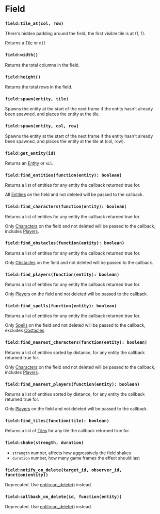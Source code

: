 # Field

### `field:tile_at(col, row)`

There's hidden padding around the field, the first visible tile is at (1, 1).

Returns a [Tile](/client/lua-api/field-api/tile) or `nil`

### `field:width()`

Returns the total columns in the field.

### `field:height()`

Returns the total rows in the field.

### `field:spawn(entity, tile)`

Spawns the entity at the start of the next frame if the entity hasn't already been spawned, and places the entity at the tile.

### `field:spawn(entity, col, row)`

Spawns the entity at the start of the next frame if the entity hasn't already been spawned, and places the entity at the tile at (col, row).

### `field:get_entity(id)`

Returns an [Entity](/client/lua-api/entity-api/entity) or `nil`.

### `field:find_entities(function(entity): boolean)`

Returns a list of entities for any entity the callback returned true for.

All [Entities](/client/lua-api/entity-api/entity) on the field and not deleted will be passed to the callback.

### `field:find_characters(function(entity): boolean)`

Returns a list of entities for any entity the callback returned true for.

Only [Characters](/client/lua-api/entity-api/character) on the field and not deleted will be passed to the callback, includes [Players](/client/lua-api/entity-api/player).

### `field:find_obstacles(function(entity): boolean)`

Returns a list of entities for any entity the callback returned true for.

Only [Obstacles](/client/lua-api/entity-api/obstacle) on the field and not deleted will be passed to the callback.

### `field:find_players(function(entity): boolean)`

Returns a list of entities for any entity the callback returned true for.

Only [Players](/client/lua-api/entity-api/player) on the field and not deleted will be passed to the callback.

### `field:find_spells(function(entity): boolean)`

Returns a list of entities for any entity the callback returned true for.

Only [Spells](/client/lua-api/entity-api/spell) on the field and not deleted will be passed to the callback, excludes [Obstacles](/client/lua-api/entity-api/obstacle).

### `field:find_nearest_characters(function(entity): boolean)`

Returns a list of entities sorted by distance, for any entity the callback returned true for.

Only [Characters](/client/lua-api/entity-api/character) on the field and not deleted will be passed to the callback, includes [Players](/client/lua-api/entity-api/player).

### `field:find_nearest_players(function(entity): boolean)`

Returns a list of entities sorted by distance, for any entity the callback returned true for.

Only [Players](/client/lua-api/entity-api/player) on the field and not deleted will be passed to the callback.

### `field:find_tiles(function(tile): boolean)`

Returns a list of [Tiles](/client/lua-api/field-api/tile) for any tile the callback returned true for.

### `field:shake(strength, duration)`

- `strength` number, affects how aggressively the field shakes
- `duration` number, how many game frames the effect should last

### `field:notify_on_delete(target_id, observer_id, function(entity))`

Deprecated. Use [entity:on_delete()](/client/lua-api/entity-api/entity#entityon_deletefunctionentity) instead.

### `field:callback_on_delete(id, function(entity))`

Deprecated. Use [entity:on_delete()](/client/lua-api/entity-api/entity#entityon_deletefunctionentity) instead.
